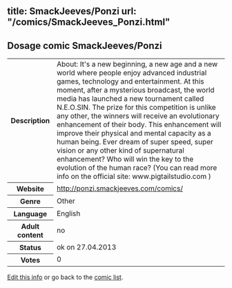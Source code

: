 title: SmackJeeves/Ponzi
url: "/comics/SmackJeeves_Ponzi.html"
---
Dosage comic SmackJeeves/Ponzi
-----------------------------------------

<p id="msg"></p>
<script type="text/javascript">
if (window.location.search === '?edit_info_mail=sent_ok') {
  var elem = document.getElementById("msg");
  elem.innerHTML = 'Edited information sucessfully sent.';
  elem.className = 'ok';
}
</script>
<table class="comicinfo">
<tr>
<th>Description</th><td>About: It's a new beginning, a new age and a new world where people enjoy advanced industrial games, technology and entertainment. At this moment, after a mysterious broadcast, the world media has launched a new tournament called N.E.O.SIN. The prize for this competition is unlike any other, the winners will receive an evolutionary enhancement of their body. This enhancement will improve their physical and mental capacity as a human being. Ever dream of super speed, super vision or any other kind of supernatural enhancement? Who will win the key to the evolution of the human race? (You can read more info on the official site: www.pigtailstudio.com )</td>
</tr>
<tr>
<th>Website</th><td><a href="http://ponzi.smackjeeves.com/comics/">http://ponzi.smackjeeves.com/comics/</a></td>
</tr>
<tr>
<th>Genre</th><td>Other</td>
</tr>
<tr>
<th>Language</th><td>English</td>
</tr>
<tr>
<th>Adult content</th><td>no</td>
</tr>
<tr>
<th>Status</th><td>ok on 27.04.2013</td>
</tr>
<tr>
<th>Votes</th><td>0</td>
</tr>
</table>

[Edit this info](SmackJeeves_Ponzi_edit.html) or go back to the [comic list](../comic-index.html).
